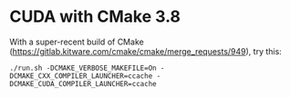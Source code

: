 # CUDA with CMake 3.8

With a super-recent build of CMake (https://gitlab.kitware.com/cmake/cmake/merge_requests/949), try this:
```
./run.sh -DCMAKE_VERBOSE_MAKEFILE=On -DCMAKE_CXX_COMPILER_LAUNCHER=ccache -DCMAKE_CUDA_COMPILER_LAUNCHER=ccache
```
